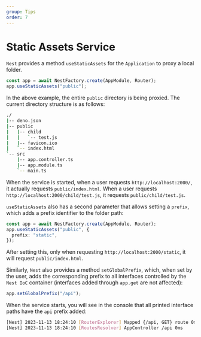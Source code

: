 ```yaml
---
group: Tips
order: 7
---
```


# Static Assets Service

`Nest` provides a method `useStaticAssets` for the `Application` to proxy a local folder.

```typescript
const app = await NestFactory.create(AppModule, Router);
app.useStaticAssets("public");
```

In the above example, the entire `public` directory is being proxied. The current directory structure is as follows:

```bash
./
|-- deno.json
|-- public
|   |-- child
|   |   `-- test.js
|   |-- favicon.ico
|   `-- index.html
`-- src
    |-- app.controller.ts
    |-- app.module.ts
    `-- main.ts
```

When the service is started, when a user requests `http://localhost:2000/`, it actually requests `public/index.html`. When a user requests `http://localhost:2000/child/test.js`, it requests `public/child/test.js`.

`useStaticAssets` also has a second parameter that allows setting a `prefix`, which adds a prefix identifier to the folder path:

```typescript
const app = await NestFactory.create(AppModule, Router);
app.useStaticAssets("public", {
  prefix: "static",
});
```

After setting this, only when requesting `http://localhost:2000/static`, it will request `public/index.html`.

Similarly, `Nest` also provides a method `setGlobalPrefix`, which, when set by the user, adds the corresponding prefix to all interfaces controlled by the `Nest IoC` container (interfaces added through `app.get` are not affected):

```typescript
app.setGlobalPrefix("/api");
```

When the service starts, you will see in the console that all printed interface paths have the `api` prefix added:

```bash
[Nest] 2023-11-13 18:24:10 [RouterExplorer] Mapped {/api, GET} route 0ms
[Nest] 2023-11-13 18:24:10 [RoutesResolver] AppController /api 0ms
```
